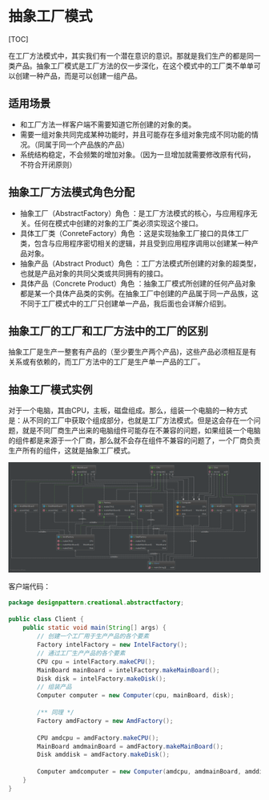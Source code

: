 # 抽象工厂模式

[TOC]

在工厂方法模式中，其实我们有一个潜在意识的意识。那就是我们生产的都是同一类产品。抽象工厂模式是工厂方法的仅一步深化，在这个模式中的工厂类不单单可以创建一种产品，而是可以创建一组产品。

## 适用场景

- 和工厂方法一样客户端不需要知道它所创建的对象的类。
- 需要一组对象共同完成某种功能时，并且可能存在多组对象完成不同功能的情况。（同属于同一个产品族的产品）
- 系统结构稳定，不会频繁的增加对象。（因为一旦增加就需要修改原有代码，不符合开闭原则）

## 抽象工厂方法模式角色分配

- 抽象工厂（AbstractFactory）角色 ：是工厂方法模式的核心，与应用程序无关。任何在模式中创建的对象的工厂类必须实现这个接口。
- 具体工厂类（ConreteFactory）角色 ：这是实现抽象工厂接口的具体工厂类，包含与应用程序密切相关的逻辑，并且受到应用程序调用以创建某一种产品对象。
- 抽象产品（Abstract Product）角色 ：工厂方法模式所创建的对象的超类型，也就是产品对象的共同父类或共同拥有的接口。
- 具体产品（Concrete Product）角色 ：抽象工厂模式所创建的任何产品对象都是某一个具体产品类的实例。在抽象工厂中创建的产品属于同一产品族，这不同于工厂模式中的工厂只创建单一产品，我后面也会详解介绍到。

## 抽象工厂的工厂和工厂方法中的工厂的区别

抽象工厂是生产一整套有产品的（至少要生产两个产品)，这些产品必须相互是有关系或有依赖的，而工厂方法中的工厂是生产单一产品的工厂。


## 抽象工厂模式实例

对于一个电脑，其由CPU，主板，磁盘组成。那么，组装一个电脑的一种方式是：从不同的工厂中获取个组成部分，也就是工厂方法模式。但是这会存在一个问题，就是不同厂商生产出来的电脑组件可能存在不兼容的问题，如果组装一个电脑的组件都是来源于一个厂商，那么就不会存在组件不兼容的问题了，一个厂商负责生产所有的组件，这就是抽象工厂模式。

![abstractfactory.png](https://github.com/Grootzz/design-pattern/blob/master/src/main/resources/img/creational/abstractfactory.png?raw=true)

客户端代码：

```java
package designpattern.creational.abstractfactory;

public class Client {
    public static void main(String[] args) {
        // 创建一个工厂用于生产产品的各个要素
        Factory intelFactory = new IntelFactory();
        // 通过工厂生产产品的各个要素
        CPU cpu = intelFactory.makeCPU();
        MainBoard mainBoard = intelFactory.makeMainBoard();
        Disk disk = intelFactory.makeDisk();
        // 组装产品
        Computer computer = new Computer(cpu, mainBoard, disk);

        /** 同理 */
        Factory amdFactory = new AmdFactory();

        CPU amdcpu = amdFactory.makeCPU();
        MainBoard amdmainBoard = amdFactory.makeMainBoard();
        Disk amddisk = amdFactory.makeDisk();

        Computer amdcomputer = new Computer(amdcpu, amdmainBoard, amddisk);
    }
}
```

